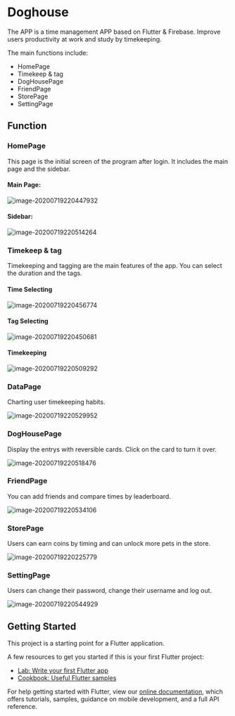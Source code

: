 # Doghouse

The APP is a time management APP based on Flutter & Firebase. Improve users productivity at work and study by timekeeping.

The main functions include:

- HomePage
- Timekeep & tag
- DogHousePage
- FriendPage
- StorePage
- SettingPage

## Function

### HomePage

This page is the initial screen of the program after login. It includes the main page and the sidebar.

#### Main Page:

![image-20200719220447932](README.assets/image-20200719220447932.png)

#### Sidebar:

![image-20200719220514264](README.assets/image-20200719220514264.png)

### Timekeep & tag

Timekeeping and tagging are the main features of the app. You can select the duration and the tags.

#### Time Selecting



![image-20200719220456774](README.assets/image-20200719220456774.png)

#### Tag Selecting

![image-20200719220450681](README.assets/image-20200719220450681.png)

#### Timekeeping

![image-20200719220509292](README.assets/image-20200719220509292.png)

### DataPage

Charting user timekeeping habits.

![image-20200719220529952](README.assets/image-20200719220529952.png)

### DogHousePage

Display the entrys with reversible cards. Click on the card to turn it over.

![image-20200719220518476](README.assets/image-20200719220518476.png)

### FriendPage

You can add friends and compare times by leaderboard.

![image-20200719220534106](README.assets/image-20200719220534106.png)

### StorePage

Users can earn coins by timing and can unlock more pets in the store.

![image-20200719220225779](README.assets/image-20200719220225779.png)

### SettingPage

Users can change their password, change their username and log out.

![image-20200719220544929](README.assets/image-20200719220544929.png)

## Getting Started

This project is a starting point for a Flutter application.

A few resources to get you started if this is your first Flutter project:

- [Lab: Write your first Flutter app](https://flutter.dev/docs/get-started/codelab)
- [Cookbook: Useful Flutter samples](https://flutter.dev/docs/cookbook)

For help getting started with Flutter, view our
[online documentation](https://flutter.dev/docs), which offers tutorials,
samples, guidance on mobile development, and a full API reference.
